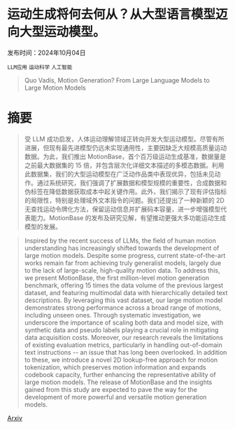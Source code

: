 # 运动生成将何去何从？从大型语言模型迈向大型运动模型。

发布时间：2024年10月04日

`LLM应用` `运动科学` `人工智能`

> Quo Vadis, Motion Generation? From Large Language Models to Large Motion Models

# 摘要

> 受 LLM 成功启发，人体运动理解领域正转向开发大型运动模型。尽管有所进展，但现有最先进模型仍远未实现通用性，主要因缺乏大规模高质量运动数据。为此，我们推出 MotionBase，首个百万级运动生成基准，数据量是之前最大数据集的 15 倍，并包含层次化详细文本描述的多模态数据。利用此数据集，我们的大型运动模型在广泛动作品类中表现优异，包括未见动作。通过系统研究，我们强调了扩展数据和模型规模的重要性，合成数据和伪标签在降低数据获取成本中起关键作用。此外，我们揭示了现有评估指标的局限性，特别是处理域外文本指令的问题。我们还提出了一种新颖的 2D 无查找运动令牌化方法，保留运动信息并扩展码本容量，进一步增强模型代表能力。MotionBase 的发布及研究见解，有望推动更强大多功能运动生成模型的发展。

> Inspired by the recent success of LLMs, the field of human motion understanding has increasingly shifted towards the development of large motion models. Despite some progress, current state-of-the-art works remain far from achieving truly generalist models, largely due to the lack of large-scale, high-quality motion data. To address this, we present MotionBase, the first million-level motion generation benchmark, offering 15 times the data volume of the previous largest dataset, and featuring multimodal data with hierarchically detailed text descriptions. By leveraging this vast dataset, our large motion model demonstrates strong performance across a broad range of motions, including unseen ones. Through systematic investigation, we underscore the importance of scaling both data and model size, with synthetic data and pseudo labels playing a crucial role in mitigating data acquisition costs. Moreover, our research reveals the limitations of existing evaluation metrics, particularly in handling out-of-domain text instructions -- an issue that has long been overlooked. In addition to these, we introduce a novel 2D lookup-free approach for motion tokenization, which preserves motion information and expands codebook capacity, further enhancing the representative ability of large motion models. The release of MotionBase and the insights gained from this study are expected to pave the way for the development of more powerful and versatile motion generation models.

[Arxiv](https://arxiv.org/abs/2410.03311)